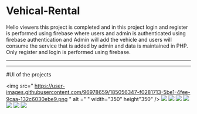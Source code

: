 # Vehical-Rental
Hello viewers this project is completed and in this project login and register is performed using firebase where users and admin is authenticated using firebase authentication and Admin will add the vehicle and users will consume the service that is added by admin and data is maintained in PHP. Only register and login is performed using firebase.
<hr>


<hr>
#UI of the projects
<div>

<img src=" https://user-images.githubusercontent.com/96978659/185056347-f0281713-5be1-4fee-9caa-132c6030ebe9.png " alt =" " width="350" height"350" />
<img src=" https://user-images.githubusercontent.com/96978659/185056508-203c48b5-55de-4db7-9cee-7f5cb616bac5.png" alt =" " />
<img src=" https://user-images.githubusercontent.com/96978659/185056587-4e35a3bb-7500-4c8f-8c99-3cc4aaf0ba53.png" alt =" " />
<img src ="https://user-images.githubusercontent.com/96978659/185056726-669b17df-38fb-4fe0-b317-ff54c23ef8b6.png "  alt =" " />
<img src ="https://user-images.githubusercontent.com/96978659/185056774-fee6a872-fc27-4e7a-869d-aa56e4997305.png "  alt =" " />
<img src ="https://user-images.githubusercontent.com/96978659/185056817-b4a3af92-fb3a-478f-9aa3-f1206bf1f639.png "  alt =" " />
<img src =" https://user-images.githubusercontent.com/96978659/185056845-d1e43e3a-98be-441c-97c8-0f6233f5d343.png"  alt =" " />
<img src ="https://user-images.githubusercontent.com/96978659/185056871-e74c6ab6-f813-4c97-83e6-d17e8ac90514.png "  alt =" " />

</div>
















